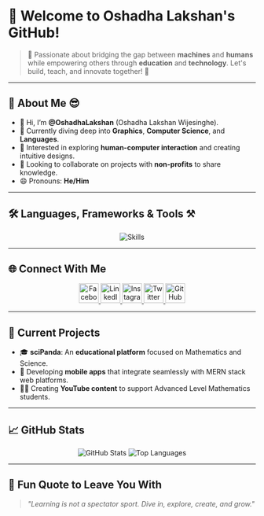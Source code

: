 # 🐼 Welcome to Oshadha Lakshan's GitHub!  

> 🌟 Passionate about bridging the gap between **machines** and **humans** while empowering others through **education** and **technology**. Let's build, teach, and innovate together! 🚀  

---

## 📜 **About Me** 😎  

- 👋 Hi, I’m **@OshadhaLakshan** (Oshadha Lakshan Wijesinghe).  
- 🌱 Currently diving deep into **Graphics**, **Computer Science**, and **Languages**.  
- 👀 Interested in exploring **human-computer interaction** and creating intuitive designs.  
- 💞️ Looking to collaborate on projects with **non-profits** to share knowledge.  
- 😄 Pronouns: **He/Him** 

---

## 🛠️ **Languages, Frameworks & Tools** ⚒️  

<div align="center">
  <img src="https://skillicons.dev/icons?i=html,css,js,react,redux,nodejs,express,tailwind,bootstrap,python,django,mongodb,mysql,postgres,docker,git,github,heroku,linux,figma,vscode&perline=8" alt="Skills" />
</div>

---

## 🌐 **Connect With Me**  

<p align="center">
  <a href="https://facebook.com/oshadha.lakshan.7">
    <img src="https://skillicons.dev/icons?i=facebook" alt="Facebook" width="40" />
  </a>
  <a href="https://www.linkedin.com/in/oshadhalakshan">
    <img src="https://skillicons.dev/icons?i=linkedin" alt="LinkedIn" width="40" />
  </a>
  <a href="https://www.instagram.com/oshadha.lakshan.7">
    <img src="https://skillicons.dev/icons?i=instagram" alt="Instagram" width="40" />
  </a>
  <a href="https://twitter.com/oshadha.lakshan.7">
    <img src="https://skillicons.dev/icons?i=twitter" alt="Twitter" width="40" />
  </a>
  <a href="https://github.com/oshadhalakshan">
    <img src="https://skillicons.dev/icons?i=github" alt="GitHub" width="40" />
  </a>
</p>

---

## 📂 **Current Projects**  

- 🎓 **sciPanda**: An **educational platform** focused on Mathematics and Science.  
- 📱 Developing **mobile apps** that integrate seamlessly with MERN stack web platforms.  
- 🧑‍🏫 Creating **YouTube content** to support Advanced Level Mathematics students.  

---

## 📈 **GitHub Stats**  

<div align="center">
  <img src="https://github-readme-stats.vercel.app/api?username=oshadhalakshan&show_icons=true&theme=radical" alt="GitHub Stats" />
  <img src="https://github-readme-stats.vercel.app/api/top-langs/?username=oshadhalakshan&layout=compact&theme=radical" alt="Top Languages" />
</div>

---

## 🌟 **Fun Quote to Leave You With**  

> _"Learning is not a spectator sport. Dive in, explore, create, and grow."_  
